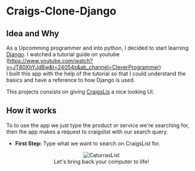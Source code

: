 # Craigs-Clone-Django

## Idea and Why

As a Upcomming programmer and into python, I decided to start learning [Django](https://www.djangoproject.com/). I watched a tutorial guide on youtube (https://www.youtube.com/watch?v=JT80XhYJdBw&t=24054s&ab_channel=CleverProgrammer)  
I built this app with the help of the tutorial so that I could understand the basics and have a reference to how Django is used.

This projects consists on giving [CraigsLis](https://www.craigslist.org/about/sites?lang=pt) a nice looking UI.  

## How it works
To to use the app we just type the product or service we're searching for, then the app makes a request to craigslist with our search query.

- **First Step:**  Type what we want to search on CraigsList for.
<p align="center">
  <img src="https://raw.githubusercontent.com/SamuelSilva2310/Craigs-Clone-Django/blob/main/readme_img/Menu.png?raw=true" alt="CaturrasList"/><br/>
  Let's bring back your computer to life!
</p>

